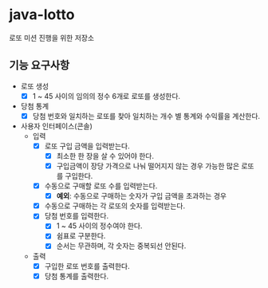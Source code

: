 # java-lotto
로또 미션 진행을 위한 저장소

## 기능 요구사항

* 로또 생성
    - [x] 1 ~ 45 사이의 임의의 정수 6개로 로또를 생성한다.
* 당첨 통계
    - [x] 당첨 번호와 일치하는 로또를 찾아 일치하는 개수 별 통계와 수익률을 계산한다.
* 사용자 인터페이스(콘솔)
    * 입력
        - [x] 로또 구입 금액을 입력받는다.
            - [x] 최소한 한 장을 살 수 있어야 한다.
            - [x] 구입금액이 장당 가격으로 나눠 떨어지지 않는 경우 가능한 많은 로또를 구입한다.
        - [x] 수동으로 구매할 로또 수를 입력받는다.
            - [x] **예외**: 수동으로 구매하는 숫자가 구입 금액을 초과하는 경우
        - [x] 수동으로 구매하는 각 로또의 숫자를 입력받는다.
        - [x] 당첨 번호를 입력한다.
            - [x] 1 ~ 45 사이의 정수여야 한다.
            - [x] 쉼표로 구분한다.
            - [x] 순서는 무관하며, 각 숫자는 중복되선 안된다.
    * 출력
        - [x] 구입한 로또 번호를 출력한다.
        - [x] 당첨 통계를 출력한다.